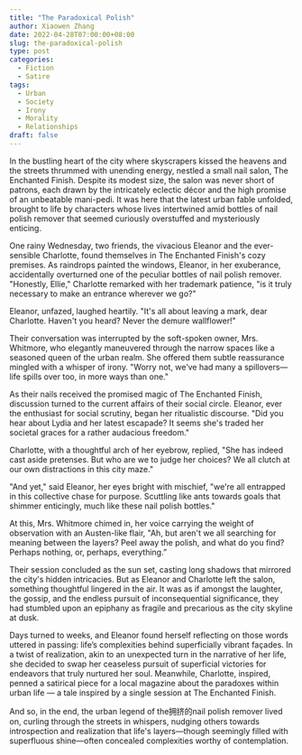 ```yaml
---
title: "The Paradoxical Polish"
author: Xiaowen Zhang
date: 2022-04-28T07:00:00+08:00
slug: the-paradoxical-polish
type: post
categories:
  - Fiction
  - Satire
tags:
  - Urban
  - Society
  - Irony
  - Morality
  - Relationships
draft: false
---
```


In the bustling heart of the city where skyscrapers kissed the heavens and the streets thrummed with unending energy, nestled a small nail salon, The Enchanted Finish. Despite its modest size, the salon was never short of patrons, each drawn by the intricately eclectic décor and the high promise of an unbeatable mani-pedi. It was here that the latest urban fable unfolded, brought to life by characters whose lives intertwined amid bottles of nail polish remover that seemed curiously overstuffed and mysteriously enticing.

One rainy Wednesday, two friends, the vivacious Eleanor and the ever-sensible Charlotte, found themselves in The Enchanted Finish's cozy premises. As raindrops painted the windows, Eleanor, in her exuberance, accidentally overturned one of the peculiar bottles of nail polish remover. "Honestly, Ellie," Charlotte remarked with her trademark patience, "is it truly necessary to make an entrance wherever we go?"

Eleanor, unfazed, laughed heartily. "It's all about leaving a mark, dear Charlotte. Haven't you heard? Never the demure wallflower!"

Their conversation was interrupted by the soft-spoken owner, Mrs. Whitmore, who elegantly maneuvered through the narrow spaces like a seasoned queen of the urban realm. She offered them subtle reassurance mingled with a whisper of irony. "Worry not, we’ve had many a spillovers—life spills over too, in more ways than one."

As their nails received the promised magic of The Enchanted Finish, discussion turned to the current affairs of their social circle. Eleanor, ever the enthusiast for social scrutiny, began her ritualistic discourse. "Did you hear about Lydia and her latest escapade? It seems she's traded her societal graces for a rather audacious freedom."

Charlotte, with a thoughtful arch of her eyebrow, replied, "She has indeed cast aside pretenses. But who are we to judge her choices? We all clutch at our own distractions in this city maze."

"And yet," said Eleanor, her eyes bright with mischief, "we're all entrapped in this collective chase for purpose. Scuttling like ants towards goals that shimmer enticingly, much like these nail polish bottles."

At this, Mrs. Whitmore chimed in, her voice carrying the weight of observation with an Austen-like flair, "Ah, but aren't we all searching for meaning between the layers? Peel away the polish, and what do you find? Perhaps nothing, or, perhaps, everything.”

Their session concluded as the sun set, casting long shadows that mirrored the city's hidden intricacies. But as Eleanor and Charlotte left the salon, something thoughtful lingered in the air. It was as if amongst the laughter, the gossip, and the endless pursuit of inconsequential significance, they had stumbled upon an epiphany as fragile and precarious as the city skyline at dusk.

Days turned to weeks, and Eleanor found herself reflecting on those words uttered in passing: life’s complexities behind superficially vibrant façades. In a twist of realization, akin to an unexpected turn in the narrative of her life, she decided to swap her ceaseless pursuit of superficial victories for endeavors that truly nurtured her soul. Meanwhile, Charlotte, inspired, penned a satirical piece for a local magazine about the paradoxes within urban life — a tale inspired by a single session at The Enchanted Finish.

And so, in the end, the urban legend of the拥挤的nail polish remover lived on, curling through the streets in whispers, nudging others towards introspection and realization that life's layers—though seemingly filled with superfluous shine—often concealed complexities worthy of contemplation.